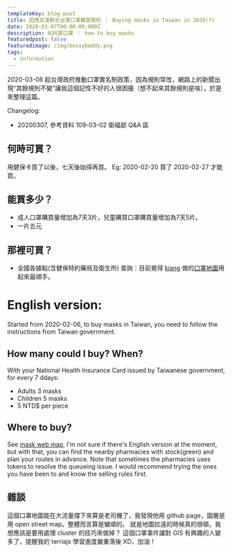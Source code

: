 ```yaml
---
templateKey: blog-post
title: 因應武漢肺炎台灣口罩購買規則 ｜ Buying masks in Taiwan in 2020(?)
date: 2020-03-07T00:00:00.000Z
description: 如何買口罩 ｜ how to buy masks 
featuredpost: false
featuredimage: /img/bossybeddy.png
tags:
  - information
---
```

2020-03-06 起台灣政府推動口罩實名制政策，因為規則常改，網路上的新聞出現“其餘規則不變”讓我這個記性不好的人很困擾（想不起來其餘規則是啥），於是來整理這篇。

Changelog:
* 20200307, 參考資料 109-03-02 衛福部 Q&A 區

## 何時可買？
用健保卡買了以後，七天後始得再買。
Eg: 2020-02-20 買了 2020-02-27 才能買。

## 能買多少？
* 成人口罩購買量增加為7天3片，兒童購買口罩購買量增加為7天5片。
* 一片五元

## 那裡可買？
* 全國各據點(含健保特約藥局及衛生所)
查詢：目前覺得 [kiang](https://kiang.github.io/) 做的[口罩地圖](https://kiang.github.io/pharmacies/)用起來最順手。

# English version:
Started from 2020-02-06, to buy masks in Taiwan, you need to follow the instructions from Taiwan government.
## How many could I buy?  When?
With your National Health Insurance Card issued by Taiwanese government, for every 7 ddays:
* Adults 3 masks 
* Children 5 masks
* 5 NTD$ per piece

## Where to buy?
See [mask web map](https://kiang.github.io/pharmacies/), I'm not sure if there's English version at the moment, but with
that, you can find the nearby pharmacies with stock(green) and plan your routes in advance. Note that sometimes the
pharmacies uses tokens to resolve the queueing issue. I would recommend trying the ones you have been to and know the
selling rules first.

## 雜談
這個口罩地圖能在大流量撐下來算是老司機了，我發現他用 github page，圖層是用 open street map。整體而言算是蠻順的。
就是地圖拉遠的時候真的很頓，我想應該是要用處理 cluster 的技巧來做掉？
這個口罩事件讓對 GIS 有興趣的人變多了，提醒我的 terriajs 學習進度嚴重落後 XD，加油！
